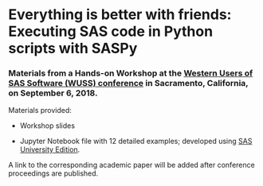 # Everything is better with friends: Executing SAS code in Python scripts with SASPy

### Materials from a Hands-on Workshop at the [Western Users of SAS Software (WUSS) conference](http://wuss18.org) in Sacramento, California, on September 6, 2018.

Materials provided:

- Workshop slides

- Jupyter Notebook file with 12 detailed examples; developed using [SAS University Edition](https://www.sas.com/en_us/software/university-edition.html).

A link to the corresponding academic paper will be added after conference proceedings are published.